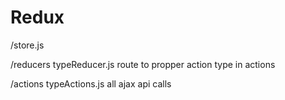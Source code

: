 # Redux

/store.js

/reducers
  typeReducer.js     route to propper action type in actions


/actions
  typeActions.js      all ajax api calls
